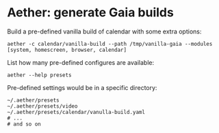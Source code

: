 # Aether: generate Gaia builds

Build a pre-defined vanilla build of calendar with some extra options:

    aether -c calendar/vanilla-build --path /tmp/vanilla-gaia --modules [system, homescreen, browser, calendar]

List how many pre-defined configures are available:

    aether --help presets

Pre-defined settings would be in a specific directory:

    ~/.aether/presets
    ~/.aether/presets/video
    ~/.aether/presets/calendar/vanulla-build.yaml
    # ...
    # and so on



